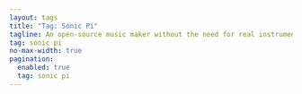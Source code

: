 ```yaml
---
layout: tags
title: "Tag: Sonic Pi"
tagline: An open-source music maker without the need for real instruments
tag: sonic pi
no-max-width: true
pagination:
  enabled: true
  tag: sonic pi
---
```

